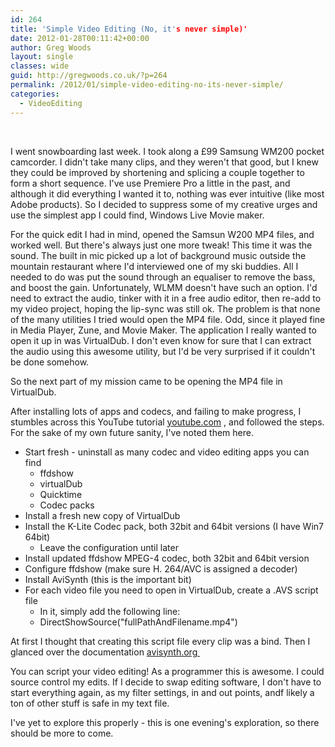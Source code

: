 ```yaml
---
id: 264
title: 'Simple Video Editing (No, it's never simple)'
date: 2012-01-28T00:11:42+00:00
author: Greg Woods
layout: single
classes: wide
guid: http://gregwoods.co.uk/?p=264
permalink: /2012/01/simple-video-editing-no-its-never-simple/
categories:
  - VideoEditing
---
```

&nbsp;

I went snowboarding last week. I took along a £99 Samsung WM200 pocket camcorder. I didn't take many clips, and they weren't that good, but I knew they could be improved by shortening and splicing a couple together to form a short sequence. I've use Premiere Pro a little in the past, and although it did everything I wanted it to, nothing was ever intuitive (like most Adobe products). So I decided to suppress some of my creative urges and use the simplest app I could find, Windows Live Movie maker.

For the quick edit I had in mind, opened the Samsun W200 MP4 files, and worked well. But there's always just one more tweak! This time it was the sound. The built in mic picked up a lot of background music outside the mountain restaurant where I'd interviewed one of my ski buddies. All I needed to do was put the sound through an equaliser to remove the bass, and boost the gain. Unfortunately, WLMM doesn't have such an option. I'd need to extract the audio, tinker with it in a free audio editor, then re-add to my video project, hoping the lip-sync was still ok. The problem is that none of the many utilities I tried would open the MP4 file. Odd, since it played fine in Media Player, Zune, and Movie Maker. The application I really wanted to open it up in was VirtualDub. I don't even know for sure that I can extract the audio using this awesome utility, but I'd be very surprised if it couldn't be done somehow.

So the next part of my mission came to be opening the MP4 file in VirtualDub.

After installing lots of apps and codecs, and failing to make progress, I stumbles across this YouTube tutorial [youtube.com](http://www.youtube.com/watch?v=nXLEAScqN0U) , and followed the steps. For the sake of my own future sanity, I've noted them here.

  * Start fresh - uninstall as many codec and video editing apps you can find 
      * ffdshow
      * virtualDub
      * Quicktime
      * Codec packs
  * Install a fresh new copy of VirtualDub
  * Install the K-Lite Codec pack, both 32bit and 64bit versions (I have Win7 64bit) 
      * Leave the configuration until later
  * Install updated ffdshow MPEG-4 codec, both 32bit and 64bit version
  * Configure ffdshow (make sure H. 264/AVC is assigned a decoder)
  * Install AviSynth (this is the important bit)
  * For each video file you need to open in VirtualDub, create a .AVS script file 
      * In it, simply add the following line:
      * DirectShowSource("fullPathAndFilename.mp4")

At first I thought that creating this script file every clip was a bind. Then I glanced over the documentation [avisynth.org ](http://avisynth.org "avisynth.org")

You can script your video editing! As a programmer this is awesome. I could source control my edits. If I decide to swap editing software, I don't have to start everything again, as my filter settings, in and out points, andf likely a ton of other stuff is safe in my text file.

I've yet to explore this properly - this is one evening's exploration, so there should be more to come.

&nbsp;